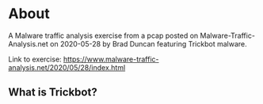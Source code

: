 # About
A Malware traffic analysis exercise from a pcap posted on Malware-Traffic-Analysis.net on 2020-05-28 by Brad Duncan featuring Trickbot malware.

Link to exercise: https://www.malware-traffic-analysis.net/2020/05/28/index.html
## What is Trickbot?

